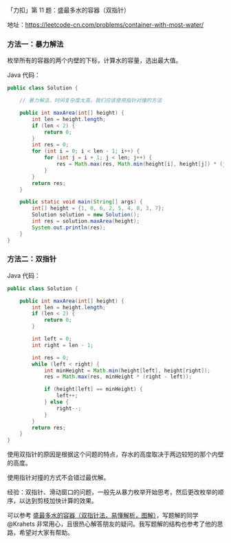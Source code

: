 「力扣」第 11 题：盛最多水的容器（双指针）

地址：https://leetcode-cn.com/problems/container-with-most-water/

### 方法一：暴力解法

枚举所有的容器的两个内壁的下标，计算水的容量，选出最大值。

Java 代码：
```java
public class Solution {

    // 暴力解法，时间复杂度太高，我们应该使用指针对撞的方法

    public int maxArea(int[] height) {
        int len = height.length;
        if (len < 2) {
            return 0;
        }
        int res = 0;
        for (int i = 0; i < len - 1; i++) {
            for (int j = i + 1; j < len; j++) {
                res = Math.max(res, Math.min(height[i], height[j]) * (j - i));
            }
        }
        return res;
    }

    public static void main(String[] args) {
        int[] height = {1, 8, 6, 2, 5, 4, 8, 3, 7};
        Solution solution = new Solution();
        int res = solution.maxArea(height);
        System.out.println(res);
    }
}
```

### 方法二：双指针

Java 代码：

```java
public class Solution {

    public int maxArea(int[] height) {
        int len = height.length;
        if (len < 2) {
            return 0;
        }

        int left = 0;
        int right = len - 1;

        int res = 0;
        while (left < right) {
            int minHeight = Math.min(height[left], height[right]);
            res = Math.max(res, minHeight * (right - left));

            if (height[left] == minHeight) {
                left++;
            } else {
                right--;
            }
        }
        return res;
    }
}
```

使用双指针的原因是根据这个问题的特点，存水的高度取决于两边较短的那个内壁的高度。

使用指针对撞的方式不会错过最优解。

经验：双指针、滑动窗口的问题，一般先从暴力枚举开始思考，然后更改枚举的顺序，以达到剪枝加快计算的效果。

可以参考 [盛最多水的容器（双指针法，易懂解析，图解）](https://leetcode-cn.com/problems/container-with-most-water/solution/container-with-most-water-shuang-zhi-zhen-fa-yi-do/)，写题解的同学 @Krahets 非常用心，且很热心解答朋友的疑问。我写题解的结构也参考了他的思路，希望对大家有帮助。
